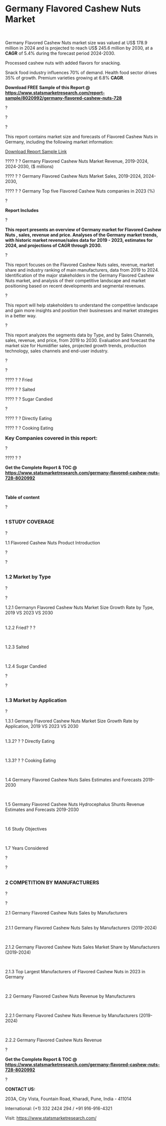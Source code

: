 <h1>Germany Flavored Cashew Nuts Market</h1><br/><p>Germany Flavored Cashew Nuts market size was valued at US$ 178.9 million in 2024 and is projected to reach US$ 245.6 million by 2030, at a <strong>CAGR</strong> of 5.4% during the forecast period 2024-2030.</p>
 
 
 
 <p>Processed cashew nuts with added flavors for snacking.</p>
 
 
 
 <p>Snack food industry influences 70% of demand. Health food sector drives 35% of growth. Premium varieties growing at 6.8% <strong>CAGR</strong>.</p>
 
 
 
 <div><b>Download FREE Sample of this Report @ <a href="https://www.statsmarketresearch.com/download-free-sample/8020992/germany-flavored-cashew-nuts-728">https://www.statsmarketresearch.com/report-sample/8020992/germany-flavored-cashew-nuts-728</a></b></div>
 
 
 
 <p>? </p>
 
 
 
 <p>? </p>
 
 
 
 <p>? </p>
 
 
 
 <p>This report contains market size and forecasts of Flavored Cashew Nuts in Germany, including the following market information:</p>
 
 
 
 <p><a href="https://www.statsmarketresearch.com/download-free-sample/8020992/germany-flavored-cashew-nuts-728">Download Report Sample Link</a></p>
 
 
 
 <p>???? ? ? Germany Flavored Cashew Nuts Market Revenue, 2019-2024, 2024-2030, ($ millions)</p>
 
 
 
 <p>???? ? ? Germany Flavored Cashew Nuts Market Sales, 2019-2024, 2024-2030,</p>
 
 
 
 <p>???? ? ? Germany Top five Flavored Cashew Nuts companies in 2023 (%)</p>
 
 
 
 <p>? </p>
 
 
 
 <p><strong>Report Includes</strong></p>
 
 
 
 <p>? </p>
 
 
 
 <p><strong>This report presents an overview of Germany market for Flavored Cashew Nuts , sales, revenue and price. Analyses of the Germany market trends, with historic market revenue/sales data for 2019 - 2023, estimates for 2024, and projections of <strong>CAGR</strong> through 2030.</strong></p>
 
 
 
 <p>? </p>
 
 
 
 <p>This report focuses on the Flavored Cashew Nuts sales, revenue, market share and industry ranking of main manufacturers, data from 2019 to 2024. Identification of the major stakeholders in the Germany Flavored Cashew Nuts market, and analysis of their competitive landscape and market positioning based on recent developments and segmental revenues.</p>
 
 
 
 <p>? </p>
 
 
 
 <p>This report will help stakeholders to understand the competitive landscape and gain more insights and position their businesses and market strategies in a better way.</p>
 
 
 
 <p>? </p>
 
 
 
 <p>This report analyzes the segments data by Type, and by Sales Channels, sales, revenue, and price, from 2019 to 2030. Evaluation and forecast the market size for Humidifier sales, projected growth trends, production technology, sales channels and end-user industry.</p>
 
 
 
 <p>? </p>
 
 
 
 <p>? </p>
 
 
 
 <p>???? ? ? Fried</p>
 
 
 
 <p>???? ? ? Salted</p>
 
 
 
 <p>???? ? ? Sugar Candied</p>
 
 
 
 <p>? </p>
 
 
 
 <p>???? ? ? Directly Eating</p>
 
 
 
 <p>???? ? ? Cooking Eating</p>
 
 
 
 <p><span style="font-size:16px"><strong>Key Companies covered in this report:</strong></span></p>
 
 
 
 <p>? </p>
 
 
 
 <p>???? ? ? </p>
 
 
 
 <div><b>Get the Complete Report & TOC @ <a href="https://www.statsmarketresearch.com/germany-flavored-cashew-nuts-728-8020992">https://www.statsmarketresearch.com/germany-flavored-cashew-nuts-728-8020992</a></b></div>
 
 
 
 <p><br />
 
 <b>Table of content</b></p>
 
 
 
 <p>? </p>
 
 
 
 <h2><span style="font-size:16px"><strong>1 STUDY COVERAGE</strong></span></h2>
 
 
 
 <p>? </p>
 
 
 
 <p>1.1 Flavored Cashew Nuts Product Introduction</p>
 
 
 
 <p>? </p>
 
 
 
 <p>? </p>
 
 
 
 <h2><span style="font-size:16px"><strong>1.2 Market by Type</strong></span></h2>
 
 
 
 <p>? </p>
 
 
 
 <p>? </p>
 
 
 
 <p>1.2.1 Germanyn Flavored Cashew Nuts Market Size Growth Rate by Type, 2019 VS 2023 VS 2030<br />
 
 <br />
 
 1.2.2 Fried? ? ? <br />
 
 <br />
 
 1.2.3 Salted<br />
 
 <br />
 
 1.2.4 Sugar Candied<br />
 
 ? </p>
 
 
 
 <p>? </p>
 
 
 
 <h2><span style="font-size:16px"><strong>1.3 Market by Application</strong></span></h2>
 
 
 
 <p>? </p>
 
 
 
 <p>1.3.1 Germany Flavored Cashew Nuts Market Size Growth Rate by Application, 2019 VS 2023 VS 2030<br />
 
 <br />
 
 1.3.2? ? ? Directly Eating<br />
 
 <br />
 
 1.3.3? ? ? Cooking Eating<br />
 
 <br />
 
 1.4 Germany Flavored Cashew Nuts Sales Estimates and Forecasts 2019-2030<br />
 
 <br />
 
 1.5 Germany Flavored Cashew Nuts Hydrocephalus Shunts Revenue Estimates and Forecasts 2019-2030<br />
 
 <br />
 
 1.6 Study Objectives<br />
 
 <br />
 
 1.7 Years Considered</p>
 
 
 
 <p>? </p>
 
 
 
 <p>? </p>
 
 
 
 <h2><span style="font-size:16px"><strong>2 COMPETITION BY MANUFACTURERS</strong></span></h2>
 
 
 
 <p>? </p>
 
 
 
 <p>? </p>
 
 
 
 <p>2.1 Germany Flavored Cashew Nuts Sales by Manufacturers<br />
 
 <br />
 
 2.1.1 Germany Flavored Cashew Nuts Sales by Manufacturers (2019-2024)<br />
 
 <br />
 
 2.1.2 Germany Flavored Cashew Nuts Sales Market Share by Manufacturers (2019-2024)<br />
 
 <br />
 
 2.1.3 Top Largest Manufacturers of Flavored Cashew Nuts in 2023 in Germany<br />
 
 <br />
 
 2.2 Germany Flavored Cashew Nuts Revenue by Manufacturers<br />
 
 <br />
 
 2.2.1 Germany Flavored Cashew Nuts Revenue by Manufacturers (2019-2024)<br />
 
 <br />
 
 2.2.2 Germany Flavored Cashew Nuts Revenue</p>
 
 
 
 <p>? </p>
 
 
 
 <div><b>Get the Complete Report & TOC @ <a href="https://www.statsmarketresearch.com/germany-flavored-cashew-nuts-728-8020992">https://www.statsmarketresearch.com/germany-flavored-cashew-nuts-728-8020992</a></b></div>
 
 
 
 <p>? </p>
 
 
 
 <p><b>CONTACT US:</b><br />
 
 203A, City Vista, Fountain Road, Kharadi, Pune, India - 411014<br />
 
 International: (+1) 332 2424 294 / +91 916-916-4321<br />
 
 Visit: <a href="https://www.statsmarketresearch.com/">https://www.statsmarketresearch.com/</a></p>